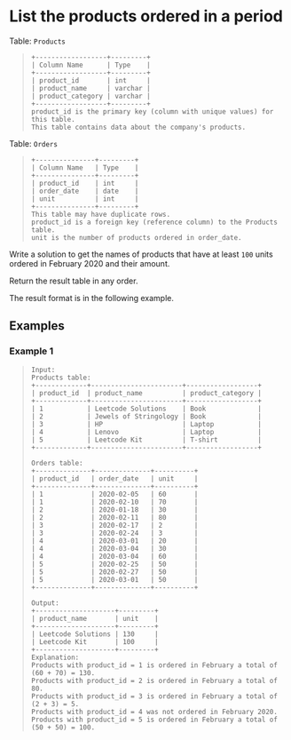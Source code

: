 # List the products ordered in a period

Table: `Products`
> ```
> +------------------+---------+
> | Column Name      | Type    |
> +------------------+---------+
> | product_id       | int     |
> | product_name     | varchar |
> | product_category | varchar |
> +------------------+---------+
> product_id is the primary key (column with unique values) for this table.
> This table contains data about the company's products.
> ```

Table: `Orders`
> ```
> +---------------+---------+
> | Column Name   | Type    |
> +---------------+---------+
> | product_id    | int     |
> | order_date    | date    |
> | unit          | int     |
> +---------------+---------+
> This table may have duplicate rows.
> product_id is a foreign key (reference column) to the Products table.
> unit is the number of products ordered in order_date.
> ```

Write a solution to get the names of products that have at least `100` units ordered in February 2020 and their amount.

Return the result table in any order.

The result format is in the following example.

 
## Examples
### Example 1
> ```
> Input: 
> Products table:
> +-------------+-----------------------+------------------+
> | product_id  | product_name          | product_category |
> +-------------+-----------------------+------------------+
> | 1           | Leetcode Solutions    | Book             |
> | 2           | Jewels of Stringology | Book             |
> | 3           | HP                    | Laptop           |
> | 4           | Lenovo                | Laptop           |
> | 5           | Leetcode Kit          | T-shirt          |
> +-------------+-----------------------+------------------+
> 
> Orders table:
> +--------------+--------------+----------+
> | product_id   | order_date   | unit     |
> +--------------+--------------+----------+
> | 1            | 2020-02-05   | 60       |
> | 1            | 2020-02-10   | 70       |
> | 2            | 2020-01-18   | 30       |
> | 2            | 2020-02-11   | 80       |
> | 3            | 2020-02-17   | 2        |
> | 3            | 2020-02-24   | 3        |
> | 4            | 2020-03-01   | 20       |
> | 4            | 2020-03-04   | 30       |
> | 4            | 2020-03-04   | 60       |
> | 5            | 2020-02-25   | 50       |
> | 5            | 2020-02-27   | 50       |
> | 5            | 2020-03-01   | 50       |
> +--------------+--------------+----------+
> 
> Output: 
> +--------------------+---------+
> | product_name       | unit    |
> +--------------------+---------+
> | Leetcode Solutions | 130     |
> | Leetcode Kit       | 100     |
> +--------------------+---------+
> Explanation: 
> Products with product_id = 1 is ordered in February a total of (60 + 70) = 130.
> Products with product_id = 2 is ordered in February a total of 80.
> Products with product_id = 3 is ordered in February a total of (2 + 3) = 5.
> Products with product_id = 4 was not ordered in February 2020.
> Products with product_id = 5 is ordered in February a total of (50 + 50) = 100.
> ```